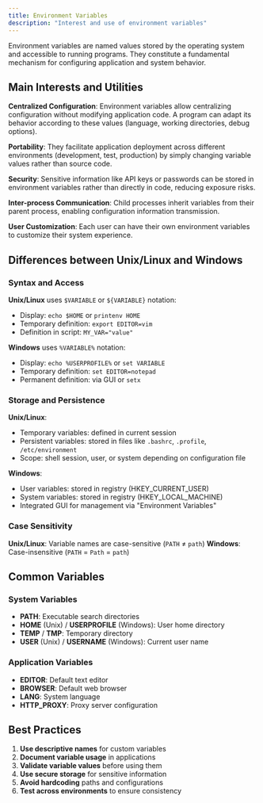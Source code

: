 ```yaml
---
title: Environment Variables
description: "Interest and use of environment variables"
---
```


Environment variables are named values stored by the operating system and accessible to running programs. They constitute a fundamental mechanism for configuring application and system behavior.

## Main Interests and Utilities

**Centralized Configuration**: Environment variables allow centralizing configuration without modifying application code. A program can adapt its behavior according to these values (language, working directories, debug options).

**Portability**: They facilitate application deployment across different environments (development, test, production) by simply changing variable values rather than source code.

**Security**: Sensitive information like API keys or passwords can be stored in environment variables rather than directly in code, reducing exposure risks.

**Inter-process Communication**: Child processes inherit variables from their parent process, enabling configuration information transmission.

**User Customization**: Each user can have their own environment variables to customize their system experience.

## Differences between Unix/Linux and Windows

### Syntax and Access

**Unix/Linux** uses `$VARIABLE` or `${VARIABLE}` notation:
- Display: `echo $HOME` or `printenv HOME`
- Temporary definition: `export EDITOR=vim`
- Definition in script: `MY_VAR="value"`

**Windows** uses `%VARIABLE%` notation:
- Display: `echo %USERPROFILE%` or `set VARIABLE`
- Temporary definition: `set EDITOR=notepad`
- Permanent definition: via GUI or `setx`

### Storage and Persistence

**Unix/Linux**:
- Temporary variables: defined in current session
- Persistent variables: stored in files like `.bashrc`, `.profile`, `/etc/environment`
- Scope: shell session, user, or system depending on configuration file

**Windows**:
- User variables: stored in registry (HKEY_CURRENT_USER)
- System variables: stored in registry (HKEY_LOCAL_MACHINE)
- Integrated GUI for management via "Environment Variables"

### Case Sensitivity

**Unix/Linux**: Variable names are case-sensitive (`PATH` ≠ `path`)
**Windows**: Case-insensitive (`PATH` = `Path` = `path`)

## Common Variables

### System Variables
- **PATH**: Executable search directories
- **HOME** (Unix) / **USERPROFILE** (Windows): User home directory
- **TEMP** / **TMP**: Temporary directory
- **USER** (Unix) / **USERNAME** (Windows): Current user name

### Application Variables
- **EDITOR**: Default text editor
- **BROWSER**: Default web browser
- **LANG**: System language
- **HTTP_PROXY**: Proxy server configuration

## Best Practices

1. **Use descriptive names** for custom variables
2. **Document variable usage** in applications
3. **Validate variable values** before using them
4. **Use secure storage** for sensitive information
5. **Avoid hardcoding** paths and configurations
6. **Test across environments** to ensure consistency